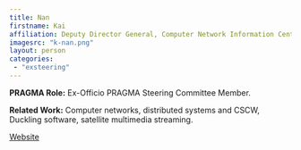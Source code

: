 ```yaml
---
title: Nan
firstname: Kai
affiliation: Deputy Director General, Computer Network Information Center (CNIC), Chinese Academy of Sciences (CAS)
imagesrc: "k-nan.png"
layout: person
categories:
 - "exsteering"
---
```


**PRAGMA Role:** Ex-Officio PRAGMA Steering Committee Member.

**Related Work:** Computer networks, distributed systems and CSCW, Duckling software, satellite multimedia streaming.

[Website][1]

[1]: http://www.escience.cn/people/kainan
